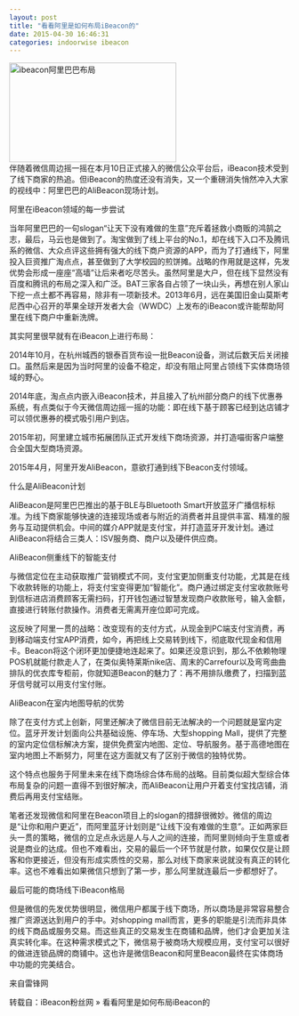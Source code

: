 ```yaml
---
layout: post
title: "看看阿里是如何布局iBeacon的"
date: 2015-04-30 16:46:31
categories: indoorwise ibeacon
---
```

<p><a href="http://www.ibeaconfans.com/wp-content/uploads/2015/04/ibeacon阿里巴巴布局.jpg"><img alt="ibeacon阿里巴巴布局" class="alignnone size-medium wp-image-1308" height="179" src="http://www.ibeaconfans.com/wp-content/uploads/2015/04/ibeacon阿里巴巴布局-300x179.jpg" width="300"/></a><br/>
伴随着微信周边摇一摇在本月10日正式接入的微信公众平台后，iBeacon技术受到了线下商家的热追。但iBeacon的热度还没有消失，又一个重磅消失悄然冲入大家的视线中：阿里巴巴的AliBeacon现场计划。</p>


<p>        阿里在iBeacon领域的每一步尝试</p>


<p>        当年阿里巴巴的一句slogan“让天下没有难做的生意”充斥着拯救小商贩的鸿鹄之志，最后，马云也是做到了。淘宝做到了线上平台的No.1，却在线下入口不及腾讯系的微信、大众点评这些拥有强大的线下商户资源的APP，而为了打通线下，阿里投入巨资推广淘点点，甚至做到了大学校园的煎饼摊。战略的作用就是这样，先发优势会形成一座座“高墙”让后来者吃尽苦头。虽然阿里是大户，但在线下显然没有百度和腾讯的布局之深入和广泛。BAT三家各自占领了一块山头，再想在别人家山下挖一点土都不再容易，除非有一项新技术。2013年6月，远在美国旧金山莫斯考尼西中心召开的苹果全球开发者大会（WWDC）上发布的iBeacon或许能帮助阿里在线下商户中重新洗牌。</p>


<p>        其实阿里很早就有在iBeacon上进行布局：</p>


<p>        2014年10月，在杭州城西的银泰百货布设一批Beacon设备，测试后数天后关闭接口。虽然后来是因为当时阿里的设备不稳定，却没有阻止阿里占领线下实体商场领域的野心。</p>


<p>        2014年底，淘点点内嵌入iBeacon技术，并且接入了杭州部分商户的线下优惠券系统，有点类似于今天微信周边摇一摇的功能：即在线下基于顾客已经到达店铺才可以领优惠券的模式吸引用户到店。</p>


<p>        2015年初，阿里建立城市拓展团队正式开发线下商场资源，并打造喵街客户端整合全国大型商场资源。</p>


<p>        2015年4月，阿里开发AliBeacon，意欲打通到线下Beacon支付领域。</p>


<p>        什么是AliBeacon计划</p>


<p>        AliBeacon是阿里巴巴推出的基于BLE与Bluetooth Smart开放蓝牙广播信标标准。为线下商家能够快速的连接现场或者与附近的消费者并且提供丰富、精准的服务与互动提供机会。中间的媒介APP就是支付宝，并打造蓝牙开发计划。通过AliBeacon将结合三类人：ISV服务商、商户以及硬件供应商。</p>


<p>        AliBeacon侧重线下的智能支付</p>


<p>        与微信定位在主动获取推广营销模式不同，支付宝更加侧重支付功能，尤其是在线下收款转账的功能上，将支付宝变得更加“智能化”。商户通过绑定支付宝收款账号到信标进店消费顾客无需扫码，打开钱包通过智慧发现商户收款账号，输入金额，直接进行转账付款操作。消费者无需离开座位即可完成。</p>


<p>        这反映了阿里一贯的战略：改变现有的支付方式，从现金到PC端支付宝消费，再到移动端支付宝APP消费，如今，再把线上交易转到线下，彻底取代现金和信用卡。Beacon将这个闭环更加便捷地连起来了。如果还没意识到，那么不依赖物理POS机就能付款走人了，在类似奥特莱斯nike店、周末的Carrefour以及弯弯曲曲排队的优衣库专柜前，你就知道Beacon的魅力了：再不用排队缴费了，扫描到蓝牙信号就可以用支付宝付账。</p>


<p>        AliBeacon在室内地图导航的优势</p>


<p>        除了在支付方式上创新，阿里还解决了微信目前无法解决的一个问题就是室内定位。蓝牙开发计划面向公共基础设施、停车场、大型shopping Mall，提供了完整的室内定位信标解决方案，提供免费室内地图、定位、导航服务。基于高德地图在室内地图上不断努力，阿里在这方面就又有了区别于微信的独特优势。</p>


<p>        这个特点也服务于阿里未来在线下商场综合体布局的战略。目前类似超大型综合体布局复杂的问题一直得不到很好解决，而AliBeacon让用户开着支付宝找店铺，消费后再用支付宝结账。</p>


<p>        笔者还发现微信和阿里在Beacon项目上的slogan的措辞很微妙。微信的周边是“让你和用户更近”，而阿里蓝牙计划则是“让线下没有难做的生意”。正如两家巨头一贯的策略，微信的立足点永远是人与人之间的连接，而阿里则倾向于生意或者说是商业的达成。但也不难看出，交易的最后一个环节就是付款，如果仅仅是让顾客和你更接近，但没有形成实质性的交易，那么对线下商家来说就没有真正的转化率。这也不难看出如果微信只想到了第一步，那么阿里就连最后一步都想好了。</p>


<p>        最后可能的商场线下iBeacon格局</p>


<p>        但是微信的先发优势很明显，微信用户都属于线下商场，所以商场是非常容易整合推广资源送达到用户的手中。对shopping mall而言，更多的职能是引流而非具体的线下商品或服务交易。而这些真正的交易发生在商铺和品牌，他们才会更加关注真实转化率。在这种需求模式之下，微信易于被商场大规模应用，支付宝可以很好的做进连锁品牌的商铺中。这也许是微信Beacon和阿里Beacon最终在实体商场中功能的完美结合。</p>


<p>来自雷锋网</p>


<p>转载自：iBeacon粉丝网 » 看看阿里是如何布局iBeacon的</p>